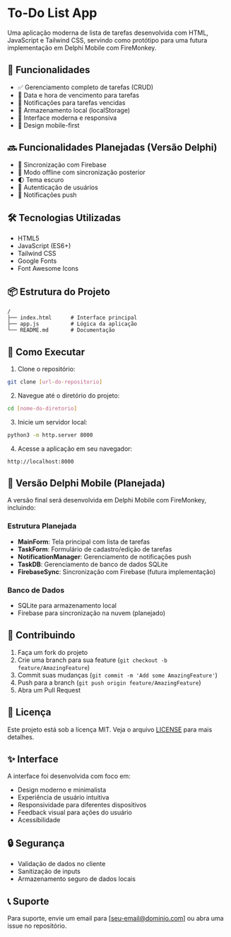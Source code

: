 # To-Do List App

Uma aplicação moderna de lista de tarefas desenvolvida com HTML, JavaScript e Tailwind CSS, servindo como protótipo para uma futura implementação em Delphi Mobile com FireMonkey.

## 🚀 Funcionalidades

- ✅ Gerenciamento completo de tarefas (CRUD)
- 📅 Data e hora de vencimento para tarefas
- 🔔 Notificações para tarefas vencidas
- 💾 Armazenamento local (localStorage)
- 🌙 Interface moderna e responsiva
- 📱 Design mobile-first

## 🔜 Funcionalidades Planejadas (Versão Delphi)

- 🔄 Sincronização com Firebase
- 📶 Modo offline com sincronização posterior
- 🌓 Tema escuro
- 🔐 Autenticação de usuários
- 📲 Notificações push

## 🛠️ Tecnologias Utilizadas

- HTML5
- JavaScript (ES6+)
- Tailwind CSS
- Google Fonts
- Font Awesome Icons

## 📦 Estrutura do Projeto

```
/
├── index.html      # Interface principal
├── app.js          # Lógica da aplicação
└── README.md       # Documentação
```

## 🚀 Como Executar

1. Clone o repositório:
```bash
git clone [url-do-repositorio]
```

2. Navegue até o diretório do projeto:
```bash
cd [nome-do-diretorio]
```

3. Inicie um servidor local:
```bash
python3 -m http.server 8000
```

4. Acesse a aplicação em seu navegador:
```
http://localhost:8000
```

## 📱 Versão Delphi Mobile (Planejada)

A versão final será desenvolvida em Delphi Mobile com FireMonkey, incluindo:

### Estrutura Planejada

- **MainForm**: Tela principal com lista de tarefas
- **TaskForm**: Formulário de cadastro/edição de tarefas
- **NotificationManager**: Gerenciamento de notificações push
- **TaskDB**: Gerenciamento de banco de dados SQLite
- **FirebaseSync**: Sincronização com Firebase (futura implementação)

### Banco de Dados

- SQLite para armazenamento local
- Firebase para sincronização na nuvem (planejado)

## 🤝 Contribuindo

1. Faça um fork do projeto
2. Crie uma branch para sua feature (`git checkout -b feature/AmazingFeature`)
3. Commit suas mudanças (`git commit -m 'Add some AmazingFeature'`)
4. Push para a branch (`git push origin feature/AmazingFeature`)
5. Abra um Pull Request

## 📝 Licença

Este projeto está sob a licença MIT. Veja o arquivo [LICENSE](LICENSE) para mais detalhes.

## ✨ Interface

A interface foi desenvolvida com foco em:
- Design moderno e minimalista
- Experiência de usuário intuitiva
- Responsividade para diferentes dispositivos
- Feedback visual para ações do usuário
- Acessibilidade

## 🔒 Segurança

- Validação de dados no cliente
- Sanitização de inputs
- Armazenamento seguro de dados locais

## 📞 Suporte

Para suporte, envie um email para [seu-email@dominio.com] ou abra uma issue no repositório.

